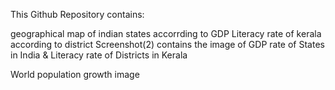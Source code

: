 This Github Repository contains:

geographical map of indian states accorrding to GDP
Literacy rate of kerala according to district
Screenshot(2) contains the image of GDP rate of States in India & Literacy rate of Districts in Kerala

World population growth  image

